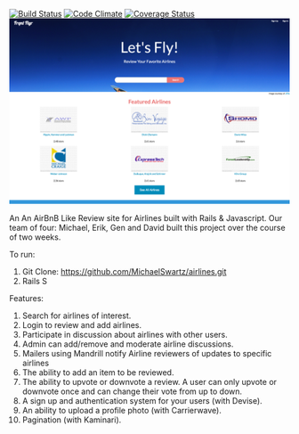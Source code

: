 
[![Build Status](https://travis-ci.org/MichaelSwartz/airlines.svg?branch=master)](https://travis-ci.org/MichaelSwartz/airlines) [![Code Climate](https://codeclimate.com/github/MichaelSwartz/airlines.png)](https://codeclimate.com/github/MichaelSwartz/airlines) [![Coverage Status](https://coveralls.io/repos/MichaelSwartz/airlines/badge.png)](https://coveralls.io/r/MichaelSwartz/airlines)
![Alt text](https://github.com/MichaelSwartz/airlines/blob/master/app/assets/images/landing.png?raw=true "Airlines Project")

An An AirBnB Like Review site for Airlines built with Rails & Javascript. Our team of four: Michael, Erik, Gen and David built this project over the course of two weeks. 

To run:

  1. Git Clone: https://github.com/MichaelSwartz/airlines.git
  2. Rails S

Features: 

1. Search for airlines of interest.
2. Login to review and add airlines.
3. Participate in discussion about airlines with other users.
4. Admin can add/remove and moderate airline discussions.
5. Mailers using Mandrill notify Airline reviewers of updates to specific airlines 
6. The ability to add an item to be reviewed.
7. The ability to upvote or downvote a review. A user can only upvote or downvote once and can change their vote from up to down.
8. A sign up and authentication system for your users (with Devise).
9. An ability to upload a profile photo (with Carrierwave).
10. Pagination (with Kaminari).

